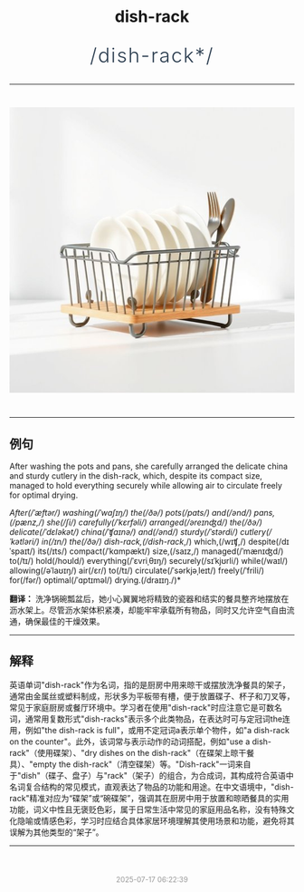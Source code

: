 <div align="center">

# dish-rack

<div style="margin: 30px 0;">
<h1 style="font-size: 2.5em; font-weight: 300; letter-spacing: 2px; margin: 0; color: #2c3e50;">
/dish-rack*/
</h1>
</div>

</div>

---

<div align="center" style="margin: 40px 0;">

![dish-rack](images/dish-rack.png)

</div>

---

## 例句

After washing the pots and pans, she carefully arranged the delicate china and sturdy cutlery in the dish-rack, which, despite its compact size, managed to hold everything securely while allowing air to circulate freely for optimal drying.

*After(/ˈæftər/) washing(/ˈwɑʃɪŋ/) the(/ðə/) pots(/pɑts/) and(/ənd/) pans,(/pænz,/) she(/ʃi/) carefully(/ˈkɛrfəli/) arranged(/əreɪnʤd/) the(/ðə/) delicate(/ˈdɛləkət/) china(/ˈʧaɪnə/) and(/ənd/) sturdy(/ˈstərdi/) cutlery(/ˈkətləri/) in(/ɪn/) the(/ðə/) dish-rack,(/dish-rack*,/) which,(/wɪʧ,/) despite(/dɪˈspaɪt/) its(/ɪts/) compact(/ˈkɑmpækt/) size,(/saɪz,/) managed(/ˈmænɪʤd/) to(/tɪ/) hold(/hoʊld/) everything(/ˈɛvriˌθɪŋ/) securely(/sɪˈkjʊrli/) while(/waɪl/) allowing(/əˈlaʊɪŋ/) air(/ɛr/) to(/tɪ/) circulate(/ˈsərkjəˌleɪt/) freely(/ˈfrili/) for(/fər/) optimal(/ˈɑptɪməl/) drying.(/draɪɪŋ./)*

**翻译：** 洗净锅碗瓢盆后，她小心翼翼地将精致的瓷器和结实的餐具整齐地摆放在沥水架上。尽管沥水架体积紧凑，却能牢牢承载所有物品，同时又允许空气自由流通，确保最佳的干燥效果。

---

## 解释

英语单词"dish-rack"作为名词，指的是厨房中用来晾干或摆放洗净餐具的架子，通常由金属丝或塑料制成，形状多为平板带有槽，便于放置碟子、杯子和刀叉等，常见于家庭厨房或餐厅环境中。学习者在使用"dish-rack"时应注意它是可数名词，通常用复数形式"dish-racks"表示多个此类物品，在表达时可与定冠词the连用，例如"the dish-rack is full"，或用不定冠词a表示单个物件，如"a dish-rack on the counter"。此外，该词常与表示动作的动词搭配，例如"use a dish-rack"（使用碟架）、"dry dishes on the dish-rack"（在碟架上晾干餐具）、"empty the dish-rack"（清空碟架）等。"Dish-rack"一词来自于"dish"（碟子、盘子）与"rack"（架子）的组合，为合成词，其构成符合英语中名词复合结构的常见模式，直观表达了物品的功能和用途。在中文语境中，"dish-rack"精准对应为“碟架”或“碗碟架”，强调其在厨房中用于放置和晾晒餐具的实用功能，词义中性且无褒贬色彩，属于日常生活中常见的家庭用品名称，没有特殊文化隐喻或情感色彩，学习时应结合具体家居环境理解其使用场景和功能，避免将其误解为其他类型的“架子”。


---

<div align="center" style="margin-top: 50px;">
<small style="color: #999; font-size: 0.9em;">2025-07-17 06:22:39</small>
</div>

